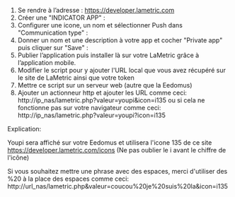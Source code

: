 
1. Se rendre à l’adresse : https://developer.lametric.com
2. Créer une "INDICATOR APP" :
3. Configurer une icone, un nom et sélectionner Push dans "Communication type" :
4. Donner un nom et une description à votre app et cocher "Private app" puis cliquer sur "Save" :
5. Publier l’application puis installer là sur votre LaMetric grâce à l’application mobile.
6. Modifier le script pour y ajouter l'URL local que vous avez récupéré sur le site de LaMetric ainsi que votre token
7. Mettre ce script sur un serveur web (autre que la Eedomus) 
8. Ajouter un actionneur http et ajouter les URL comme ceci: http://ip_nas/lametric.php?valeur=youpi&icon=i135 ou si cela ne fonctionne pas sur votre navigateur comme ceci:
http://ip_nas/lametric.php?valeur=youpi?icon=i135

Explication:

Youpi sera affiché sur votre Eedomus et utilisera l'icone 135 de ce site https://developer.lametric.com/icons (Ne pas oublier le i avant le chiffre de l'icône)

Si vous souhaitez mettre une phrase avec des espaces, merci d'utiliser des %20 à la place des espaces comme ceci: http://url_nas/lametric.php&valeur=coucou%20je%20suis%20la&icon=i135
